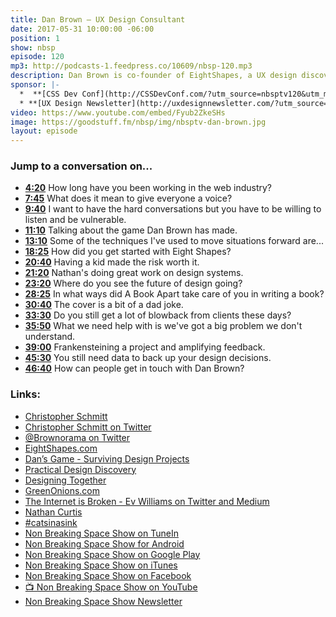 ```yaml
---
title: Dan Brown — UX Design Consultant
date: 2017-05-31 10:00:00 -06:00
position: 1
show: nbsp
episode: 120
mp3: http://podcasts-1.feedpress.co/10609/nbsp-120.mp3
description: Dan Brown is co-founder of EightShapes, a UX design discovery shop that serves clients in healthcare, education, not-for-profit and high-tech. He’s recently written a book called, *Practical Design Discovery,* published by A Book Apart.
sponsor: |-
  *  **[CSS Dev Conf](http://CSSDevConf.com/?utm_source=nbsptv120&utm_medium=podcast&utm_campaign=cssdevconf2017)** — Conference dedicated to CSS and its super friend technologies like JavaScript, Sass, npm, and more. A limited supply of Early Bird Tickets now on sale. [Register now!](http://CSSDevConf.com/?utm_source=nbsptv120&utm_medium=podcast&utm_campaign=cssdevconf2017)
  * **[UX Design Newsletter](http://uxdesignnewsletter.com/?utm_source=nbsptv120&utm_medium=podcast&utm_campaign=uxdesignnewsletter)** — A weekly free newsletter containing a collection of tutorials, articles, and videos about front-end design and development, plus tips on how to bring better engagement to the multi-device world curated by Christopher Schmitt. [Sign up now!](http://uxdesignnewsletter.com/?utm_source=nbsptv120&utm_medium=podcast&utm_campaign=uxdesignnewsletter)
video: https://www.youtube.com/embed/Fyub2ZkeSHs
image: https://goodstuff.fm/nbsp/img/nbsptv-dan-brown.jpg
layout: episode
---
```


### Jump to a conversation on...

* **[4:20](#t=4:20)** How long have you been working in the web industry?
* **[7:45](#t=7:45)** What does it mean to give everyone a voice?
* **[9:40](#t=9:40)** I want to have the hard conversations but you have to be willing to listen and be vulnerable.
* **[11:10](#t=11:10)** Talking about the game Dan Brown has made.
* **[13:10](#t=13:10)** Some of the techniques I've used to move situations forward are...
* **[18:25](#t=18:25)** How did you get started with Eight Shapes?
* **[20:40](#t=20:40)** Having a kid made the risk worth it.
* **[21:20](#t=21:20)** Nathan's doing great work on design systems.
* **[23:20](#t=23:20)** Where do you see the future of design going?
* **[28:25](#t=28:25)** In what ways did A Book Apart take care of you in writing a book?
* **[30:40](#t=30:40)** The cover is a bit of a dad joke.
* **[33:30](#t=33:30)** Do you still get a lot of blowback from clients these days?
* **[35:50](#t=35:50)** What we need help with is we've got a big problem we don't understand.
* **[39:00](#t=39:00)** Frankensteining a project and amplifying feedback.
* **[45:30](#t=45:30)** You still need data to back up your design decisions.
* **[46:40](#t=46:40)** How can people get in touch with Dan Brown?


### Links:

* [Christopher Schmitt](http://Christopher.org)
* [Christopher Schmitt on Twitter](https://twitter.com/teleject)
* [@Brownorama on Twitter](https://twitter.com/brownorama)
* [EightShapes.com](http://eightshapes.com/dan-brown.html)
* [Dan’s Game - Surviving Design Projects](https://www.thegamecrafter.com/games/surviving-design-projects-v2)
* [Practical Design Discovery](https://abookapart.com/products/practical-design-discovery)
* [Designing Together](http://designingtogetherbook.com)
* [GreenOnions.com](https://greenonions.com)
* [The Internet is Broken - Ev Williams on Twitter and Medium](https://www.nytimes.com/2017/05/20/technology/evan-williams-medium-twitter-internet.html)
* [Nathan Curtis](https://twitter.com/nathanacurtis)
* [#catsinasink](https://twitter.com/hashtag/catsinasink)
* [Non Breaking Space Show on TuneIn](http://tunein.com/radio/Non-Breaking-Space-Show-p885155/)
* [Non Breaking Space Show for Android](http://subscribeonandroid.com/feeds.goodstuff.fm/nbsp)
* [Non Breaking Space Show on Google Play](https://playmusic.app.goo.gl/?ibi=com.google.PlayMusic&isi=691797987&ius=googleplaymusic&link=https://play.google.com/music/m/Iw5ik6iwalo5vmda5rqyrotdney?t%3DNon_Breaking_Space_Show%26pcampaignid%3DMKT-na-all-co-pr-mu-pod-16)
* [Non Breaking Space Show on iTunes](https://itunes.apple.com/ca/podcast/non-breaking-space-show/id507162981?mt=2&ign-mpt=uo%3D4)
* [Non Breaking Space Show on Facebook](https://www.facebook.com/nbsptv)
* [📺 Non Breaking Space Show on YouTube](https://www.youtube.com/channel/UC--mqA75V3CM8hxId0l7e_g?sub_confirmation=1)
* [Non Breaking Space Show Newsletter](http://newsletter.nonbreakingspace.tv/)
